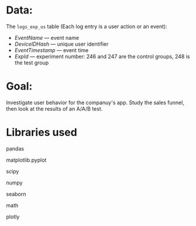 # Data: 

The `logs_exp_us` table (Each log entry is a user action or an event):

- *EventName* — event name
- *DeviceIDHash* — unique user identifier
- *EventTimestamp* — event time
- *ExpId* — experiment number: 246 and 247 are the control groups, 248 is the test group

# Goal:
Investigate user behavior for the companuy's app. Study the sales funnel, then look at the results of an A/A/B test. 

# Libraries used
pandas

matplotlib.pyplot

scipy

numpy

seaborn

math

plotly
